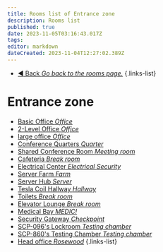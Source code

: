 ```yaml
---
title: Rooms list of Entrance zone
description: Rooms list
published: true
date: 2023-11-05T03:16:43.017Z
tags: 
editor: markdown
dateCreated: 2023-11-04T12:27:02.389Z
---
```


- [:arrow_backward: Back *Go back to the rooms page.*](/en/game/rooms#zones)
{.links-list}
# Entrance zone
- [Basic Office *Office*](/en/game/rooms/basicoffices)
- [2-Level Office *Office*](/en/game/rooms/level2office)
- [large office *Office*](/en/game/rooms/largeoffice)
- [Conference Quarters *Quarter*](/en/game/rooms/coferencequarters)
- [Shared Conference Room *Meeting room*](/en/game/rooms/sharedconference)
- [Cafeteria *Break room*](/en/game/rooms/cafeteria)
- [Electrical Center *Electrical Security*](/en/game/rooms/eleccenter)
- [Server Farm *Farm*](/en/game/rooms/serverfarm)
- [Server Hub *Server*](/en/game/rooms/serverhub)
- [Tesla Coil Hallway *Hallway*](/en/game/rooms/tesla)
- [Toilets *Break room*](/en/game/rooms/toilets)
- [Elevator Lounge *Break room*](/en/game/rooms/elevator)
- [Medical Bay *MEDIC!*](/en/game/rooms/medicalbay)
- [Security Gateway *Checkpoint*](/en/game/rooms/checkpoint)
- [SCP-096's Lockroom *Testing chamber*](/en/game/rooms/096slockroom)
- [SCP-860's Testing Chamber *Testing chamber*](/en/game/rooms/860chamber)
- [Head office *Rosewood*](/en/game/rooms/headoffice)
{.links-list}